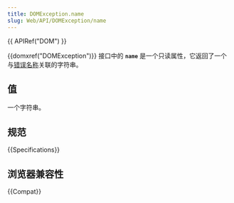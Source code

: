 ```yaml
---
title: DOMException.name
slug: Web/API/DOMException/name
---
```


{{ APIRef("DOM") }}

{{domxref("DOMException")}} 接口中的 **`name`** 是一个只读属性，它返回了一个与[错误名称](/zh-CN/docs/Web/API/DOMException#错误名称)关联的字符串。

## 值

一个字符串。

## 规范

{{Specifications}}

## 浏览器兼容性

{{Compat}}
